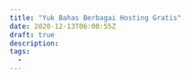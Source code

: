 ```yaml
---
title: "Yuk Bahas Berbagai Hosting Gratis"
date: 2020-12-13T06:00:55Z
draft: true
description: 
tags:
  - 
---
```


